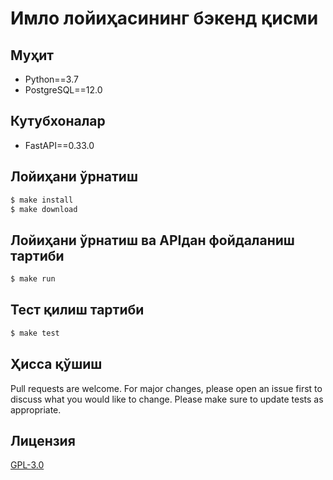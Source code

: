 # Имло лойиҳасининг бэкенд қисми

## Муҳит

  * Python==3.7
  * PostgreSQL==12.0


## Кутубхоналар

  * FastAPI==0.33.0


## Лойиҳани ўрнатиш

```bash
$ make install
$ make download
```


## Лойиҳани ўрнатиш ва APIдан фойдаланиш тартиби

```bash
$ make run
```


## Тест қилиш тартиби

```bash
$ make test
```


## Ҳисса қўшиш

Pull requests are welcome. For major changes, please open an issue first to discuss what you would like to change.
Please make sure to update tests as appropriate.

## Лицензия
[GPL-3.0](https://choosealicense.com/licenses/gpl-3.0/)
